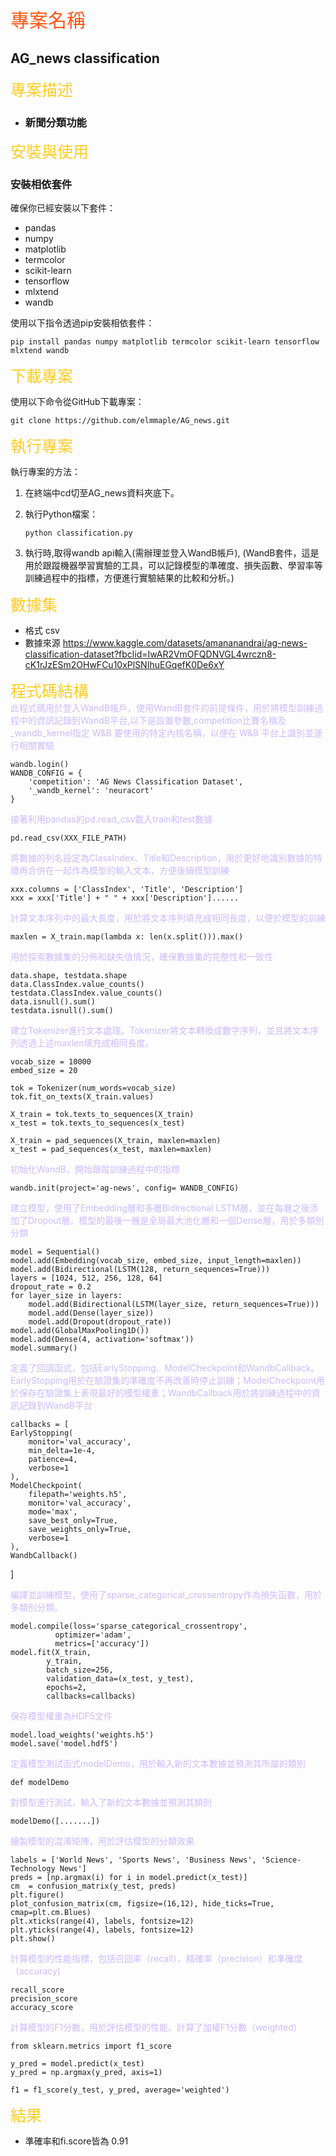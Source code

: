  <svg>
    <foreignObject width="100%" height="100%">
        <style>
            .step {
                color: #CCBBFF;
            }
            .title {
                color: #FF5511;
                font-size:30px;
            }
            .second-title {
                color: #FFCC22;
                font-size:25px;
            }
        </style>
    </foreignObject>
</svg>
 <div class = "title">專案名稱</div>
 
## AG_news classification

<div class = "second-title"> 專案描述 </div>

- ### 新聞分類功能

<div class = "second-title"> 安裝與使用 </div>

### 安裝相依套件

確保你已經安裝以下套件：

- pandas
- numpy
- matplotlib
- termcolor
- scikit-learn
- tensorflow
- mlxtend
- wandb

使用以下指令透過pip安裝相依套件：

```
pip install pandas numpy matplotlib termcolor scikit-learn tensorflow mlxtend wandb
```

<div class = "second-title">下載專案</div>

使用以下命令從GitHub下載專案：

```
git clone https://github.com/elmmaple/AG_news.git
```

<div class = "second-title">執行專案</div>


執行專案的方法：

1. 在終端中cd切至AG_news資料夾底下。

2. 執行Python檔案：

   ```
   python classification.py
   ```
3. 執行時,取得wandb api輸入(需辦理並登入WandB帳戶),
(WandB套件，這是用於跟蹤機器學習實驗的工具，可以記錄模型的準確度、損失函數、學習率等訓練過程中的指標，方便進行實驗結果的比較和分析。)

<div class = "second-title">數據集</div>

- 格式 csv
- 數據來源 https://www.kaggle.com/datasets/amananandrai/ag-news-classification-dataset?fbclid=IwAR2VmOFQDNVGL4wrczn8-cK1rJzESm2OHwFCu10xPlSNIhuEGqefK0De6xY

<div class = "second-title">程式碼結構</div>

<div class = "step">此程式碼用於登入WandB帳戶，使用WandB套件的前提條件，用於將模型訓練過程中的資訊記錄到WandB平台,以下是設置參數,competition比賽名稱及_wandb_kernel指定 W&B 要使用的特定內核名稱，以便在 W&B 平台上識別並運行相關實驗</div>
    
    wandb.login()
    WANDB_CONFIG = {
        'competition': 'AG News Classification Dataset', 
        '_wandb_kernel': 'neuracort'
    }

<div class = "step">接著利用pandas的pd.read_csv載入train和test數據</div>

    pd.read_csv(XXX_FILE_PATH)

<div class = "step">將數據的列名設定為ClassIndex、Title和Description，用於更好地識別數據的特徵再合併在一起作為模型的輸入文本，方便後續模型訓練</div>

    xxx.columns = ['ClassIndex', 'Title', 'Description']
    xxx = xxx['Title'] + " " + xxx['Description']......

<div class = "step">計算文本序列中的最大長度，用於將文本序列填充成相同長度，以便於模型的訓練</div>

    maxlen = X_train.map(lambda x: len(x.split())).max()

<div class = "step">用於探索數據集的分佈和缺失值情況，確保數據集的完整性和一致性</div>

    data.shape, testdata.shape
    data.ClassIndex.value_counts()
    testdata.ClassIndex.value_counts()
    data.isnull().sum()
    testdata.isnull().sum()

<div class = "step">建立Tokenizer進行文本處理。Tokenizer將文本轉換成數字序列，並且將文本序列透過上述maxlen填充成相同長度。</div>

    vocab_size = 10000
    embed_size = 20

    tok = Tokenizer(num_words=vocab_size)
    tok.fit_on_texts(X_train.values)

    X_train = tok.texts_to_sequences(X_train)
    x_test = tok.texts_to_sequences(x_test)

    X_train = pad_sequences(X_train, maxlen=maxlen)
    x_test = pad_sequences(x_test, maxlen=maxlen)


<div class = "step">初始化WandB，開始跟蹤訓練過程中的指標</div>

    wandb.init(project='ag-news', config= WANDB_CONFIG)

<div class = "step">建立模型，使用了Embedding層和多層Bidirectional LSTM層，並在每層之後添加了Dropout層。模型的最後一層是全局最大池化層和一個Dense層，用於多類別分類</div>

    model = Sequential()
    model.add(Embedding(vocab_size, embed_size, input_length=maxlen))
    model.add(Bidirectional(LSTM(128, return_sequences=True))) 
    layers = [1024, 512, 256, 128, 64]
    dropout_rate = 0.2
    for layer_size in layers:
        model.add(Bidirectional(LSTM(layer_size, return_sequences=True)))
        model.add(Dense(layer_size))
        model.add(Dropout(dropout_rate))
    model.add(GlobalMaxPooling1D())
    model.add(Dense(4, activation='softmax'))
    model.summary()

<div class = "step"> 定義了回調函式，包括EarlyStopping、ModelCheckpoint和WandbCallback。EarlyStopping用於在驗證集的準確度不再改善時停止訓練；ModelCheckpoint用於保存在驗證集上表現最好的模型權重；WandbCallback用於將訓練過程中的資訊記錄到WandB平台</div>

    callbacks = [
    EarlyStopping(
        monitor='val_accuracy',
        min_delta=1e-4,
        patience=4,
        verbose=1
    ),
    ModelCheckpoint(
        filepath='weights.h5',
        monitor='val_accuracy', 
        mode='max', 
        save_best_only=True,
        save_weights_only=True,
        verbose=1
    ),
    WandbCallback()
]

<div class = "step"> 編譯並訓練模型，使用了sparse_categorical_crossentropy作為損失函數，用於多類別分類。</div>

    model.compile(loss='sparse_categorical_crossentropy',
              optimizer='adam', 
              metrics=['accuracy']) 
    model.fit(X_train, 
            y_train, 
            batch_size=256, 
            validation_data=(x_test, y_test), 
            epochs=2, 
            callbacks=callbacks)

<div class = "step"> 保存模型權重為HDF5文件 </div>

    model.load_weights('weights.h5')
    model.save('model.hdf5')

<div class = "step"> 定義模型測試函式modelDemo，用於輸入新的文本數據並預測其所屬的類別</div>

    def modelDemo
<div class = "step">
    對模型進行測試，輸入了新的文本數據並預測其類別
</div>
    
    modelDemo([.......])

<div class = "step">繪製模型的混淆矩陣，用於評估模型的分類效果</div>
    
    labels = ['World News', 'Sports News', 'Business News', 'Science-Technology News']
    preds = [np.argmax(i) for i in model.predict(x_test)]
    cm  = confusion_matrix(y_test, preds)
    plt.figure()
    plot_confusion_matrix(cm, figsize=(16,12), hide_ticks=True, cmap=plt.cm.Blues)
    plt.xticks(range(4), labels, fontsize=12)
    plt.yticks(range(4), labels, fontsize=12)
    plt.show()

<div class = "step">計算模型的性能指標，包括召回率（recall）、精確率（precision）和準確度（accuracy)</div>

    recall_score
    precision_score
    accuracy_score
    
<div class = "step"> 計算模型的F1分數，用於評估模型的性能。計算了加權F1分數（weighted)</div>

    from sklearn.metrics import f1_score

    y_pred = model.predict(x_test)
    y_pred = np.argmax(y_pred, axis=1)

    f1 = f1_score(y_test, y_pred, average='weighted')
<div class = "second-title"> 結果</div>

- 準確率和fi.score皆為 0.91